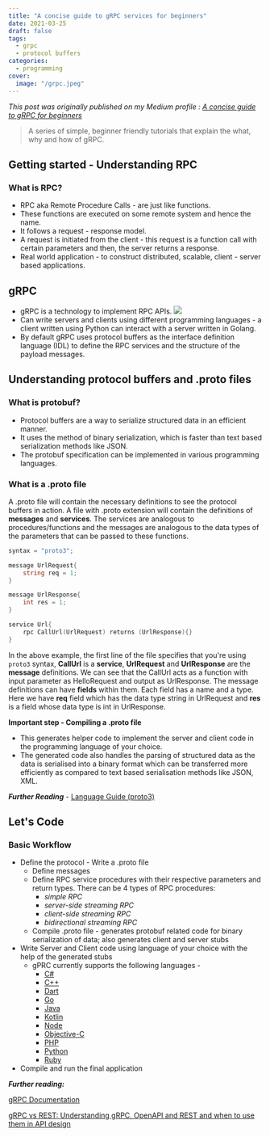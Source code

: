 ```yaml
---
title: "A concise guide to gRPC services for beginners"
date: 2021-03-25
draft: false
tags: 
  - grpc
  - protocol buffers
categories:
  - programming	
cover: 
  image: "/grpc.jpeg"
---
```

*This post was originally published on my Medium profile : [A concise guide to gRPC for beginners](https://penthaa.medium.com/a-concise-guide-to-grpc-for-beginners-4fab6a4e3de3)*

> A series of simple, beginner friendly tutorials that explain the what, why and how of gRPC.

## Getting started - Understanding RPC

### What is RPC?
- RPC aka Remote Procedure Calls - are just like functions. 
- These functions are executed on some remote system and hence the name. 
- It follows a request - response model. 
- A request is initiated from the client - this request is a function call with certain parameters and then, the server returns a response. 
- Real world application - to construct distributed, scalable, client - server based applications.

## gRPC
 - gRPC is a technology to implement RPC APIs.
 ![](/grpc-server.jpeg)
 - Can write servers and clients using different programming languages - a client written using Python can interact with a server written in Golang. 
 - By default gRPC uses protocol buffers as the interface definition language (IDL) to define the RPC services and the structure of the payload messages.

## Understanding protocol buffers and .proto files

### What is protobuf?
 - Protocol buffers are a way to serialize structured data in an efficient manner.
 - It uses the method of binary serialization, which is faster than text based serialization methods like JSON.
 - The protobuf specification can be implemented in various programming languages.

### What is a .proto file
A .proto file will contain the necessary definitions to see the protocol buffers in action.
A file with .proto extension will contain the definitions of **messages** and **services**. The services are analogous to procedures/functions and the messages are analogous to the data types of the parameters that can be passed to these functions. 

```go
syntax = "proto3";

message UrlRequest{
    string req = 1;
}

message UrlResponse{
    int res = 1;
}

service Url{
    rpc CallUrl(UrlRequest) returns (UrlResponse){}
}
```
In the above example, the first line of the file specifies that you're using `proto3` syntax, **CallUrl** is a **service**, **UrlRequest** and **UrlResponse** are the **message** definitions. We can see that the CallUrl acts as a function with input parameter as HelloRequest and output as UrlResponse. The message definitions can have **fields** within them. Each field has a name and a type. Here we have **req** field which has the data type string in UrlRequest and **res** is a field whose data type is int in UrlResponse.

**Important step - Compiling a .proto file**
- This generates helper code to implement the server and client code in the programming language of your choice.
- The generated code also handles the parsing of structured data as the data is serialised into a binary format which can be transferred more efficiently as compared to text based serialisation methods like JSON, XML.

***Further Reading*** - [Language Guide (proto3)](https://developers.google.com/protocol-buffers/docs/proto3)


## Let's Code

### Basic Workflow
 - Define the protocol - Write a .proto file
	 - Define messages
	 - Define RPC service procedures with their respective parameters and return types. There can be 4 types of RPC procedures:
		 - _simple RPC_
		 - _server-side streaming RPC_
		 - _client-side streaming RPC_
		 - _bidirectional streaming RPC_
	 - Compile .proto file - generates protobuf related code for binary serialization of data; also generates client and server stubs
 - Write Server and Client code using language of your choice with the help of the generated stubs
	 - gPRC currently supports the following languages -   
		 -  [C#](https://grpc.io/docs/languages/csharp/)
		-   [C++](https://grpc.io/docs/languages/cpp/)
		-   [Dart](https://grpc.io/docs/languages/dart/)
		-   [Go](https://grpc.io/docs/languages/go/)
		-   [Java](https://grpc.io/docs/languages/java/)
		-   [Kotlin](https://grpc.io/docs/languages/kotlin/)
		-   [Node](https://grpc.io/docs/languages/node/)
		-   [Objective-C](https://grpc.io/docs/languages/objective-c/)
		-   [PHP](https://grpc.io/docs/languages/php/)
		-   [Python](https://grpc.io/docs/languages/python/)
		-   [Ruby](https://grpc.io/docs/languages/ruby/)
 - Compile and run the final application


***Further reading:***

[gRPC Documentation](https://www.grpc.io/docs/)

[gRPC vs REST: Understanding gRPC, OpenAPI and REST and when to use them in API design](https://www.google.com/amp/s/cloudblog.withgoogle.com/products/api-management/understanding-grpc-openapi-and-rest-and-when-to-use-them/amp/)

